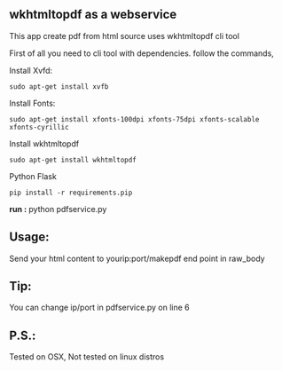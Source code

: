 ## wkhtmltopdf as a webservice

This app create pdf from html source uses wkhtmltopdf cli tool

First of all you need to cli tool with dependencies. follow the commands,

Install Xvfd:
```
sudo apt-get install xvfb
```

Install Fonts:
```
sudo apt-get install xfonts-100dpi xfonts-75dpi xfonts-scalable xfonts-cyrillic
```

Install wkhtmltopdf
```
sudo apt-get install wkhtmltopdf
```

Python Flask
```
pip install -r requirements.pip
```

__run :__
python pdfservice.py

## Usage:
Send your html content to yourip:port/makepdf end point in raw_body

## Tip:
You can change ip/port in pdfservice.py on line 6

## P.S.:
Tested on OSX,
Not tested on linux distros